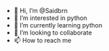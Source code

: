 - 👋 Hi, I’m @Saidbrn
- 👀 I’m interested in python 
- 🌱 I’m currently learning python 
- 💞️ I’m looking to collaborate
- 📫 How to reach me 

<!---
Saidbrn/Saidbrn is a ✨ special ✨ repository because its `README.md` (this file) appears on your GitHub profile.
You can click the Preview link to take a look at your changes.
--->
